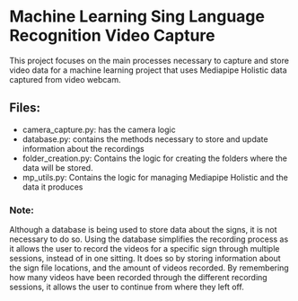 # Machine Learning Sing Language Recognition Video Capture
This project focuses on the main processes necessary to capture and store video data for a machine learning project that uses Mediapipe Holistic data captured from video webcam.

## Files:
* camera_capture.py: has the camera logic
* database.py: contains the methods necessary to store and update information about the recordings
* folder_creation.py: Contains the logic for creating the folders where the data will be stored.
* mp_utils.py: Contains the logic for managing Mediapipe Holistic and the data it produces

### Note:
Although a database is being used to store data about the signs, it is not necessary to do so.  Using the database simplifies the recording process as it allows the user to record the videos for a specific sign through multiple sessions, instead of in one sitting.  It does so by storing information about the sign file locations, and the amount of videos recorded.  By remembering how many videos have been recorded through the different recording sessions, it allows the user to continue from where they left off.
